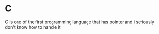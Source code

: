 # C



C is one of the first programming language that has pointer and i seriously don't know how to handle it